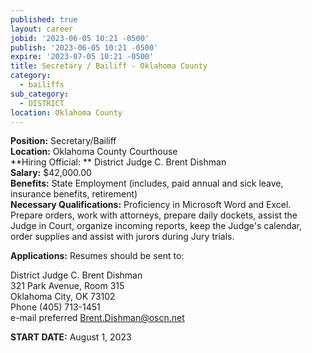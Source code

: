 ```yaml
---
published: true
layout: career
jobid: '2023-06-05 10:21 -0500'
publish: '2023-06-05 10:21 -0500'
expire: '2023-07-05 10:21 -0500'
title: Secretary / Bailiff - Oklahoma County
category:
  - bailiffs
sub_category:
  - DISTRICT
location: Oklahoma County
---
```

**Position:** Secretary/Bailiff  
**Location:** Oklahoma County Courthouse  
**Hiring Official: ** District Judge C. Brent Dishman  
**Salary:** $42,000.00  
**Benefits:** State Employment (includes, paid annual and sick leave, insurance benefits, retirement)  
**Necessary Qualifications:** Proficiency in Microsoft Word and Excel.  Prepare orders, work with attorneys, prepare daily dockets, assist the Judge in Court, organize incoming reports, keep the Judge's calendar, order supplies and assist with jurors during Jury trials.
					
**Applications:** Resumes should be sent to:

District Judge C. Brent Dishman  
321 Park Avenue, Room 315  
Oklahoma City, OK  73102  
Phone (405) 713-1451  
e-mail preferred [Brent.Dishman@oscn.net](mailto:Brent.Dishman@oscn.net)

**START DATE:** August 1, 2023
